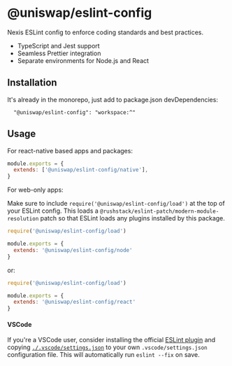 # @uniswap/eslint-config

Nexis ESLint config to enforce coding standards and best practices.

- TypeScript and Jest support
- Seamless Prettier integration
- Separate environments for Node.js and React

## Installation

It's already in the monorepo, just add to package.json devDependencies:

```
  "@uniswap/eslint-config": "workspace:^"
```

## Usage

For react-native based apps and packages:

```js
module.exports = {
  extends: ['@uniswap/eslint-config/native'],
}
```

For web-only apps:

Make sure to include `require('@uniswap/eslint-config/load')` at the top of your ESLint config. This loads a `@rushstack/eslint-patch/modern-module-resolution` patch so that ESLint loads any plugins installed by this package. 

```js
require('@uniswap/eslint-config/load')

module.exports = {
  extends: '@uniswap/eslint-config/node'
}
```

or:

```js
require('@uniswap/eslint-config/load')

module.exports = {
  extends: '@uniswap/eslint-config/react'
}
```

#### VSCode

If you're a VSCode user, consider installing the official [ESLint plugin](https://marketplace.visualstudio.com/items?itemName=dbaeumer.vscode-eslint) and copying [`./.vscode/settings.json`](.vscode/settings.json#L1-L6) to your own `.vscode/settings.json` configuration file. This will automatically run `eslint --fix` on save.
